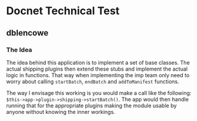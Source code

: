 # Docnet Technical Test
## dblencowe


### The Idea
The idea behind this application is to implement a set of base classes. The actual shipping plugins then extend
these stubs and implement the actual logic in functions. That way when implementing the imp team only need to worry
about calling `startBatch`, `endBatch` and `addToManifest` functions.

The way I envisage this working is you would make a call like the following:
`$this->app->plugin->shipping->startBatch()`. The app would then handle running that for the appropriate plugins making
the module usable by anyone without knowing the inner workings.